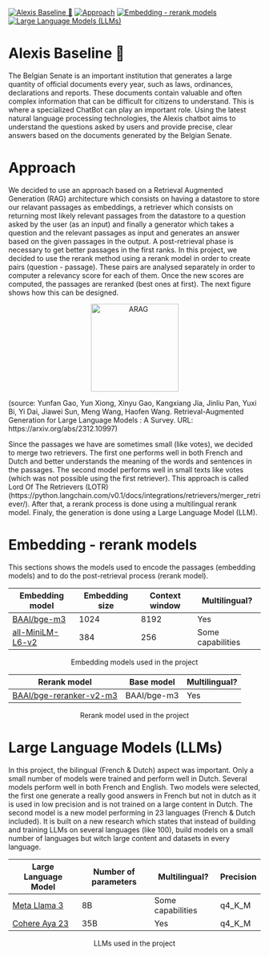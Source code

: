[![Alexis Baseline 🤖](https://img.shields.io/badge/Welcome-blue)](#Introduction)
[![Approach](https://img.shields.io/badge/Welcome-blue)](#Approach)
[![Embedding - rerank models](https://img.shields.io/badge/Welcome-blue)](#Embedding_-_rerank_models)
[![Large Language Models (LLMs)](https://img.shields.io/badge/Welcome-blue)](#LLMs)


# Alexis Baseline 🤖

The Belgian Senate is an important institution that generates a large quantity of official documents every year, such as laws, ordinances, declarations and reports. These documents contain valuable and often complex information that can be difficult for citizens to understand. This is where a specialized ChatBot can play an important role. Using the latest natural language processing technologies, the Alexis chatbot aims to understand the questions asked by users and provide precise, clear answers based on the documents generated by the Belgian Senate.


# Approach

We decided to use an approach based on a Retrieval Augmented Generation (RAG) architecture which consists on having a datastore to store our relavant passages as embeddings, a retriever which consists on returning most likely relevant passages from the datastore to a question asked by the user (as an input) and finally a generator which takes a question and the relevant passages as input and generates an answer based on the given passages in the output. 
A post-retrieval phase is necessary to get better passages in the first ranks. In this project, we decided to use the rerank method using a rerank model in order to create pairs (question - passage). These pairs are analysed separately in order to computer a relevancy score for each of them. Once the new scores are computed, the passages are reranked (best ones at first). 
The next figure shows how this can be designed.
<div align="center">
  <img src="https://github.com/belgiansenate/alexis-baseline/assets/56476929/fa8958df-7f22-4084-812e-f27aa9e0fcfb" alt="ARAG" width="175"/>
</div>
<p>(source: Yunfan Gao, Yun Xiong, Xinyu Gao, Kangxiang Jia, Jinliu Pan, Yuxi Bi, Yi Dai, Jiawei Sun, Meng Wang, Haofen Wang. Retrieval-Augmented Generation for Large Language Models : A Survey. URL: https://arxiv.org/abs/2312.10997)</p>
Since the passages we have are sometimes small (like votes), we decided to merge two retrievers. The first one performs well in both French and Dutch and better understands the meaning of the words and sentences in the passages. The second model performs well in small texts like votes (which was not possible using the first retriever). This approach is called Lord Of The Retrievers (LOTR) (https://python.langchain.com/v0.1/docs/integrations/retrievers/merger_retriever/). After that, a rerank process is done using a multilingual rerank model. Finaly, the generation is done using a Large Language Model (LLM).

# Embedding - rerank models

This sections shows the models used to encode the passages (embedding models) and to do the post-retrieval process (rerank model). 
<div align="center">
  
| Embedding model | Embedding size | Context window | Multilingual? |
| ----- | -------------- | -------------- | ------------ |
| [BAAI/bge-m3](https://github.com/FlagOpen/FlagEmbedding)|1024 | 8192 | Yes |
| [all-MiniLM-L6-v2](https://www.sbert.net/docs/sentence_transformer/pretrained_models.html) | 384 | 256 | Some capabilities |

  <p>Embedding models used in the project</p>
</div>

<div align="center">
  
| Rerank model | Base model | Multilingual? |
| -------------------- | ---------- | ------------- |
| [BAAI/bge-reranker-v2-m3](https://github.com/FlagOpen/FlagEmbedding)| BAAI/bge-m3 | Yes |

  <p>Rerank model used in the project</p>
</div>

# Large Language Models (LLMs)

In this project, the bilingual (French & Dutch) aspect was important. Only a small number of models were trained and perform well in Dutch. Several models perform well in both French and English. Two models were selected, the first one generate a really good answers in French but not in dutch as it is used in low precision and is not trained on a large content in Dutch.
The second model is a new model performing in 23 languages (French & Dutch included). It is built on a new research which states that instead of building and training LLMs on several languages (like 100), build models on a small number of languages but witch large content and datasets in every language. 

<div align="center">
  
| Large Language Model | Number of parameters | Multilingual? | Precision |
| -------------------- | -------------------- |-------------- | --------- |
| [Meta Llama 3](https://llama.meta.com/llama3/)  | 8B | Some capabilities | q4_K_M |
| [Cohere Aya 23](https://cohere.com/research/papers/aya-command-23-8b-and-35b-technical-report-2024-05-23) | 35B | Yes | q4_K_M |         
  <p>LLMs used in the project</p>
</div>
